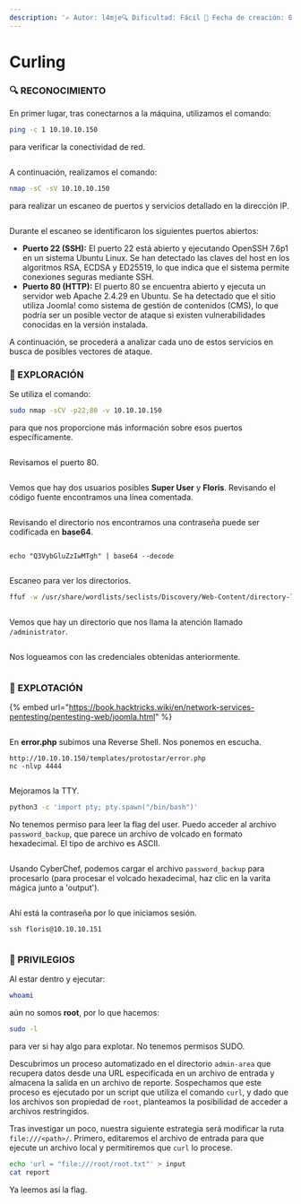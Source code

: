 ```yaml
---
description: '✍️ Autor: l4mje🔍 Dificultad: Fácil 📅 Fecha de creación: 08/05/2019'
---
```


# Curling

### 🔍 RECONOCIMIENTO

En primer lugar, tras conectarnos a la máquina, utilizamos el comando:

```bash
ping -c 1 10.10.10.150
```

para verificar la conectividad de red.

<figure><img src="../../.gitbook/assets/image (17) (1) (1).png" alt=""><figcaption></figcaption></figure>

A continuación, realizamos el comando:

```bash
nmap -sC -sV 10.10.10.150
```

para realizar un escaneo de puertos y servicios detallado en la dirección IP.

<figure><img src="../../.gitbook/assets/image (1) (1) (1) (1) (1) (1) (1) (1) (1) (1) (1) (1) (1) (1) (1) (1).png" alt=""><figcaption></figcaption></figure>

Durante el escaneo se identificaron los siguientes puertos abiertos:

* **Puerto 22 (SSH):** El puerto 22 está abierto y ejecutando OpenSSH 7.6p1 en un sistema Ubuntu Linux. Se han detectado las claves del host en los algoritmos RSA, ECDSA y ED25519, lo que indica que el sistema permite conexiones seguras mediante SSH.
* **Puerto 80 (HTTP):** El puerto 80 se encuentra abierto y ejecuta un servidor web Apache 2.4.29 en Ubuntu. Se ha detectado que el sitio utiliza Joomla! como sistema de gestión de contenidos (CMS), lo que podría ser un posible vector de ataque si existen vulnerabilidades conocidas en la versión instalada.

A continuación, se procederá a analizar cada uno de estos servicios en busca de posibles vectores de ataque.

### 🔎 EXPLORACIÓN

Se utiliza el comando:

```bash
sudo nmap -sCV -p22,80 -v 10.10.10.150
```

para que nos proporcione más información sobre esos puertos específicamente.

<figure><img src="../../.gitbook/assets/image (2) (1) (1) (1) (1) (1) (1) (1) (1) (1) (1) (1) (1) (1) (1).png" alt=""><figcaption></figcaption></figure>

Revisamos el puerto 80.

<figure><img src="../../.gitbook/assets/image (3) (1) (1) (1) (1) (1) (1) (1) (1) (1) (1) (1) (1) (1).png" alt=""><figcaption></figcaption></figure>

Vemos que hay dos usuarios posibles **Super User** y **Floris**. Revisando el código fuente encontramos una línea comentada.

<figure><img src="../../.gitbook/assets/image (4) (1) (1) (1) (1) (1) (1) (1) (1) (1) (1).png" alt=""><figcaption></figcaption></figure>

Revisando el directorio nos encontramos una contraseña puede ser codificada en **base64**.

<figure><img src="../../.gitbook/assets/image (5) (1) (1) (1) (1) (1) (1) (1) (1).png" alt=""><figcaption></figcaption></figure>

```
echo "Q3VybGluZzIwMTgh" | base64 --decode
```

<figure><img src="../../.gitbook/assets/image (6) (1) (1) (1) (1) (1) (1) (1).png" alt=""><figcaption></figcaption></figure>

Escaneo para ver los directorios.

```bash
ffuf -w /usr/share/wordlists/seclists/Discovery/Web-Content/directory-list-2.3-small.txt -u http://10.10.10.150/FUZZ
```

<figure><img src="../../.gitbook/assets/image (7) (1) (1) (1) (1) (1) (1).png" alt=""><figcaption></figcaption></figure>

Vemos que hay un directorio que nos llama la atención llamado `/administrator`.

<figure><img src="../../.gitbook/assets/image (8) (1) (1) (1) (1) (1) (1).png" alt=""><figcaption></figcaption></figure>

Nos logueamos con las credenciales obtenidas anteriormente.

<figure><img src="../../.gitbook/assets/image (9) (1) (1) (1) (1) (1).png" alt=""><figcaption></figcaption></figure>

### 🚀 **EXPLOTACIÓN**

{% embed url="https://book.hacktricks.wiki/en/network-services-pentesting/pentesting-web/joomla.html" %}

<figure><img src="../../.gitbook/assets/image (10) (1) (1) (1) (1).png" alt=""><figcaption></figcaption></figure>

En **error.php** subimos una Reverse Shell. Nos ponemos en escucha.

```
http://10.10.10.150/templates/protostar/error.php
nc -nlvp 4444
```

<figure><img src="../../.gitbook/assets/image (11) (1) (1) (1) (1).png" alt=""><figcaption></figcaption></figure>

Mejoramos la TTY.

```bash
python3 -c 'import pty; pty.spawn("/bin/bash")'
```

No tenemos permiso para leer la flag del user. Puedo acceder al archivo `password_backup`, que parece un archivo de volcado en formato hexadecimal. El tipo de archivo es ASCII.

<figure><img src="../../.gitbook/assets/image (12) (1) (1) (1) (1).png" alt=""><figcaption></figcaption></figure>

Usando CyberChef, podemos cargar el archivo `password_backup` para procesarlo (para procesar el volcado hexadecimal, haz clic en la varita mágica junto a 'output').

<figure><img src="../../.gitbook/assets/image (13) (1) (1) (1) (1).png" alt=""><figcaption></figcaption></figure>

Ahí está la contraseña por lo que iniciamos sesión.

```
ssh floris@10.10.10.151
```

<figure><img src="../../.gitbook/assets/image (14) (1) (1) (1) (1).png" alt=""><figcaption></figcaption></figure>

### 🔐 PRIVILEGIOS

Al estar dentro y ejecutar:

```bash
whoami
```

aún no somos **root**, por lo que hacemos:

```bash
sudo -l
```

para ver si hay algo para explotar. No tenemos permisos SUDO.

Descubrimos un proceso automatizado en el directorio `admin-area` que recupera datos desde una URL especificada en un archivo de entrada y almacena la salida en un archivo de reporte. Sospechamos que este proceso es ejecutado por un script que utiliza el comando `curl`, y dado que los archivos son propiedad de `root`, planteamos la posibilidad de acceder a archivos restringidos.

Tras investigar un poco, nuestra siguiente estrategia será modificar la ruta `file:///<path>/`. Primero, editaremos el archivo de entrada para que ejecute un archivo local y permitiremos que `curl` lo procese.

```bash
echo 'url = "file:///root/root.txt"' > input
cat report
```

Ya leemos así la flag.

<figure><img src="../../.gitbook/assets/image (15) (1) (1) (1).png" alt=""><figcaption></figcaption></figure>
